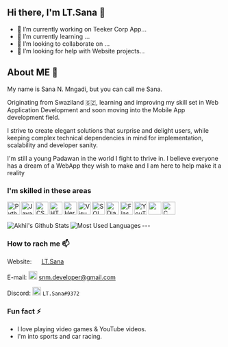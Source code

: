 ## Hi there, I'm LT.Sana 👋

- 🔭 I’m currently working on Teeker Corp App...
- 🌱 I’m currently learning ...
- 👯 I’m looking to collaborate on ...
- 🤔 I’m looking for help with Website projects...

## About ME 💬
My name is Sana N. Mngadi, but you can call me Sana.

Originating from Swaziland 🇸🇿, learning and improving my skill set in Web Application Development and soon moving into the Mobile App development field.

I strive to create elegant solutions that surprise and delight users, while keeping complex technical dependencies in mind for implementation, scalability and developer sanity.

I'm still a young Padawan in the world I fight to thrive in. I believe everyone has a dream of a WebApp they wish to make and I am here to help make it a reality

### I'm skilled in these areas
<img alt="Python" src="https://upload.wikimedia.org/wikipedia/commons/thumb/c/c3/Python-logo-notext.svg/1024px-Python-logo-notext.svg.png" width="30px" align="left" />
<img alt="JavaScript" src="https://upload.wikimedia.org/wikipedia/commons/thumb/9/99/Unofficial_JavaScript_logo_2.svg/768px-Unofficial_JavaScript_logo_2.svg.png" width="30px" align="left" />
<img alt="CSS" src="https://upload.wikimedia.org/wikipedia/commons/d/d5/CSS3_logo_and_wordmark.svg" width="30px" align="left" />
<img alt="HTML5" src="https://catalin.red/dist/uploads/2011/01/css3-html5-logo-initial.png" width="30px" align="left" />
<img alt="Heroku" src="https://cdn.worldvectorlogo.com/logos/heroku.svg" width="30px" align="left" />
<img alt="Visual Studio Code" src="https://user-images.githubusercontent.com/674621/71187801-14e60a80-2280-11ea-94c9-e56576f76baf.png" width="30px" align="left" />
<img alt="SQL" src="https://banner2.cleanpng.com/20180526/oqt/kisspng-microsoft-sql-server-mysql-database-logo-5b098c6ebad6d7.7316225815273524307653.jpg" width="30px" align="left" />
<img alt="Django" src="https://www.djangoproject.com/m/img/logos/django-logo-negative.png" width="30px" align="left" />
<img alt="Flask" src="https://seeklogo.com/images/F/flask-logo-44C507ABB7-seeklogo.com.png" width="30px" align="left" />
<img alt="YouTube" src="https://logos-world.net/wp-content/uploads/2020/04/YouTube-Emblem.png" width="30px" align="left" />
<img alt="" src="" width="30px" align="left" />
<img alt="C Language" src="https://cdn.iconscout.com/icon/free/png-512/c-programming-569564.png" width="30px" />

<br>
<br>
---
<img align="left" alt="Akhil's Github Stats" src="https://github-readme-stats.vercel.app/api?username=LTSana&show_icons=true&hide_border=true&count_private=true&theme=radical&hide_rank=true" />
<img align="left" src="https://github-readme-stats.vercel.app/api/top-langs/?username=LTSana&hide_border=true&layout=compact" alt="Most Used Languages" />

### How to rach me 📫
Website: <img src="https://snm.codes/static/App0/assets/img/LT_SANA_AVI.4f5bf51658b6.jpg?h=e988f45d8a784b0af03ed86e4cb56488" width="15px" /> [LT.Sana](http://snm.codes)

E-mail: <img src="https://www.iconfinder.com/data/icons/social-media-logos-6/512/112-gmail_email_mail-512.png" width="20px"/> snm.developer@gmail.com

Discord: <img src="https://cdn4.iconfinder.com/data/icons/logos-and-brands/512/91_Discord_logo_logos-512.png" width="20px" /> `LT.Sana#9372`

### Fun fact ⚡
- I love playing video games & YouTube videos.
- I'm into sports and car racing.
